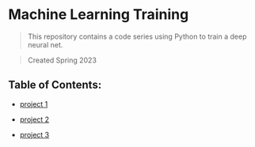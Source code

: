 # Machine Learning Training

> This repository contains a code series using Python to train a deep neural net.

> Created Spring 2023


## Table of Contents:

- [project 1](https://github.com/sebschwab/ML-Training/tree/main/project%201)

- [project 2](https://github.com/sebschwab/ML-Training/tree/main/project%202)

- [project 3](https://github.com/sebschwab/ML-Training/tree/main/project%203)

